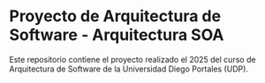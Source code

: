 # Proyecto de Arquitectura de Software - Arquitectura SOA
Este repositorio contiene el proyecto realizado el 2025 del curso de Arquitectura de Software de la Universidad Diego Portales (UDP).

